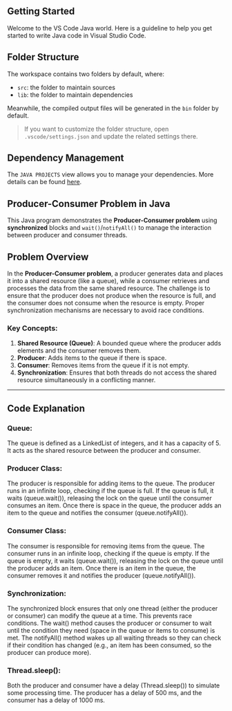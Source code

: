 ## Getting Started

Welcome to the VS Code Java world. Here is a guideline to help you get started to write Java code in Visual Studio Code.

## Folder Structure

The workspace contains two folders by default, where:

- `src`: the folder to maintain sources
- `lib`: the folder to maintain dependencies

Meanwhile, the compiled output files will be generated in the `bin` folder by default.

> If you want to customize the folder structure, open `.vscode/settings.json` and update the related settings there.

## Dependency Management

The `JAVA PROJECTS` view allows you to manage your dependencies. More details can be found [here](https://github.com/microsoft/vscode-java-dependency#manage-dependencies).

## Producer-Consumer Problem in Java

This Java program demonstrates the **Producer-Consumer problem** using **synchronized** blocks and `wait()`/`notifyAll()` to manage the interaction between producer and consumer threads.

## Problem Overview

In the **Producer-Consumer problem**, a producer generates data and places it into a shared resource (like a queue), while a consumer retrieves and processes the data from the same shared resource. The challenge is to ensure that the producer does not produce when the resource is full, and the consumer does not consume when the resource is empty. Proper synchronization mechanisms are necessary to avoid race conditions.

### Key Concepts:
1. **Shared Resource (Queue)**: A bounded queue where the producer adds elements and the consumer removes them.
2. **Producer**: Adds items to the queue if there is space.
3. **Consumer**: Removes items from the queue if it is not empty.
4. **Synchronization**: Ensures that both threads do not access the shared resource simultaneously in a conflicting manner.

---

## Code Explanation

### Queue: 
The queue is defined as a LinkedList of integers, and it has a capacity of 5. It acts as the shared resource between the producer and consumer.

### Producer Class:
The producer is responsible for adding items to the queue.
The producer runs in an infinite loop, checking if the queue is full. If the queue is full, it waits (queue.wait()), releasing the lock on the queue until the consumer consumes an item.
Once there is space in the queue, the producer adds an item to the queue and notifies the consumer (queue.notifyAll()).

### Consumer Class:
The consumer is responsible for removing items from the queue.
The consumer runs in an infinite loop, checking if the queue is empty. If the queue is empty, it waits (queue.wait()), releasing the lock on the queue until the producer adds an item.
Once there is an item in the queue, the consumer removes it and notifies the producer (queue.notifyAll()).

### Synchronization:
The synchronized block ensures that only one thread (either the producer or consumer) can modify the queue at a time. This prevents race conditions.
The wait() method causes the producer or consumer to wait until the condition they need (space in the queue or items to consume) is met.
The notifyAll() method wakes up all waiting threads so they can check if their condition has changed (e.g., an item has been consumed, so the producer can produce more).

### Thread.sleep():
Both the producer and consumer have a delay (Thread.sleep()) to simulate some processing time. The producer has a delay of 500 ms, and the consumer has a delay of 1000 ms.
